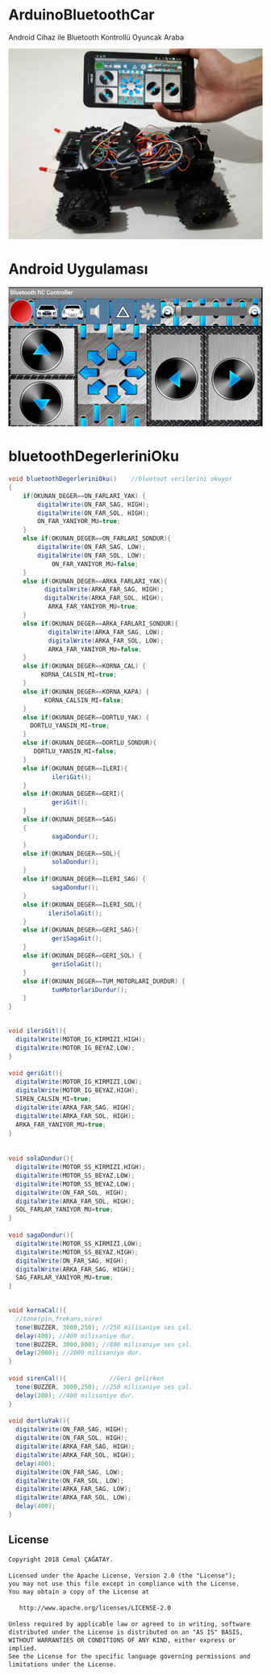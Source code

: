 
# ArduinoBluetoothCar

Android Cihaz ile Bluetooth Kontrollü Oyuncak Araba

<img src="https://github.com/cemalcagatay/ArduinoBluetoothCar/blob/master/project.jpg"/>


# Android Uygulaması
<img src="https://github.com/cemalcagatay/ArduinoBluetoothCar/blob/master/android_app.PNG"/>



# bluetoothDegerleriniOku

```java
void bluetoothDegerleriniOku()    //bluetoot verilerini okuyor
{
    if(OKUNAN_DEGER==ON_FARLARI_YAK) {
        digitalWrite(ON_FAR_SAG, HIGH); 
        digitalWrite(ON_FAR_SOL, HIGH); 
        ON_FAR_YANIYOR_MU=true;
    }
    else if(OKUNAN_DEGER==ON_FARLARI_SONDUR){
        digitalWrite(ON_FAR_SAG, LOW); 
        digitalWrite(ON_FAR_SOL, LOW); 
            ON_FAR_YANIYOR_MU=false;
    }
    else if(OKUNAN_DEGER==ARKA_FARLARI_YAK){
          digitalWrite(ARKA_FAR_SAG, HIGH); 
          digitalWrite(ARKA_FAR_SOL, HIGH);
           ARKA_FAR_YANIYOR_MU=true;
    }
    else if(OKUNAN_DEGER==ARKA_FARLARI_SONDUR){    
           digitalWrite(ARKA_FAR_SAG, LOW); 
           digitalWrite(ARKA_FAR_SOL, LOW);
           ARKA_FAR_YANIYOR_MU=false;
    }
    else if(OKUNAN_DEGER==KORNA_CAL) {
         KORNA_CALSIN_MI=true;
    }
    else if(OKUNAN_DEGER==KORNA_KAPA) {
          KORNA_CALSIN_MI=false;
    }
    else if(OKUNAN_DEGER==DORTLU_YAK) {
      DORTLU_YANSIN_MI=true;
    }
    else if(OKUNAN_DEGER==DORTLU_SONDUR){
       DORTLU_YANSIN_MI=false;
    }
    else if(OKUNAN_DEGER==ILERI){
            ileriGit();
    }
    else if(OKUNAN_DEGER==GERI){
            geriGit();
    }
    else if(OKUNAN_DEGER==SAG)
    {
            sagaDondur();
    }
    else if(OKUNAN_DEGER==SOL){
            solaDondur();
    }
    else if(OKUNAN_DEGER==ILERI_SAG) {
            sagaDondur();
    }
    else if(OKUNAN_DEGER==ILERI_SOL){
           ileriSolaGit();
    }
    else if(OKUNAN_DEGER==GERI_SAG){
            geriSagaGit();
    }
    else if(OKUNAN_DEGER==GERI_SOL) {
            geriSolaGit();
    }
    else if(OKUNAN_DEGER==TUM_MOTORLARI_DURDUR) {
            tumMotorlariDurdur();
    }
}

```




```java

void ileriGit(){
  digitalWrite(MOTOR_IG_KIRMIZI,HIGH);
  digitalWrite(MOTOR_IG_BEYAZ,LOW);
}

void geriGit(){
  digitalWrite(MOTOR_IG_KIRMIZI,LOW);
  digitalWrite(MOTOR_IG_BEYAZ,HIGH);
  SIREN_CALSIN_MI=true;
  digitalWrite(ARKA_FAR_SAG, HIGH); 
  digitalWrite(ARKA_FAR_SOL, HIGH); 
  ARKA_FAR_YANIYOR_MU=true;
}


void solaDondur(){
  digitalWrite(MOTOR_SS_KIRMIZI,HIGH);
  digitalWrite(MOTOR_SS_BEYAZ,LOW);
  digitalWrite(MOTOR_SS_BEYAZ,LOW);  
  digitalWrite(ON_FAR_SOL, HIGH); 
  digitalWrite(ARKA_FAR_SOL, HIGH);
  SOL_FARLAR_YANIYOR_MU=true;
}

void sagaDondur(){
  digitalWrite(MOTOR_SS_KIRMIZI,LOW);
  digitalWrite(MOTOR_SS_BEYAZ,HIGH);
  digitalWrite(ON_FAR_SAG, HIGH); 
  digitalWrite(ARKA_FAR_SAG, HIGH);
  SAG_FARLAR_YANIYOR_MU=true;
}


```




```java

void kornaCal(){
  //tone(pin,frekans,süre)
  tone(BUZZER, 3000,250); //250 milisaniye ses çal.
  delay(400); //400 milisaniye dur.
  tone(BUZZER, 3000,800); //800 milisaniye ses çal.
  delay(2000); //2000 milisaniye dur.   
}

void sirenCal(){            //Geri gelirken
  tone(BUZZER, 3000,250); //250 milisaniye ses çal.
  delay(300); //400 milisaniye dur.  
}

void dortluYak(){
  digitalWrite(ON_FAR_SAG, HIGH);
  digitalWrite(ON_FAR_SOL, HIGH);
  digitalWrite(ARKA_FAR_SAG, HIGH);
  digitalWrite(ARKA_FAR_SOL, HIGH);
  delay(400);
  digitalWrite(ON_FAR_SAG, LOW);
  digitalWrite(ON_FAR_SOL, LOW);
  digitalWrite(ARKA_FAR_SAG, LOW);
  digitalWrite(ARKA_FAR_SOL, LOW);
  delay(400);
}

```

License
--------

    Copyright 2018 Cemal ÇAĞATAY.

    Licensed under the Apache License, Version 2.0 (the "License");
    you may not use this file except in compliance with the License.
    You may obtain a copy of the License at

       http://www.apache.org/licenses/LICENSE-2.0

    Unless required by applicable law or agreed to in writing, software
    distributed under the License is distributed on an "AS IS" BASIS,
    WITHOUT WARRANTIES OR CONDITIONS OF ANY KIND, either express or implied.
    See the License for the specific language governing permissions and
    limitations under the License.
